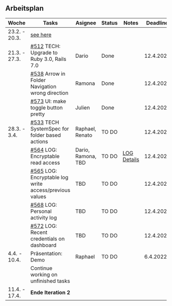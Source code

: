 ## Arbeitsplan

| Woche        | Tasks       | Asignee   | Status | Notes | Deadline
| ------------ | ----------- | -------   | -------| ------| ---------|
| 23.2. - 20.3.| [see here](ArbeitsplanPSECryptopus.pdf)
| 21.3. - 27.3.| [#512](https://github.com/puzzle/cryptopus/issues/512) TECH: Upgrade to Ruby 3.0, Rails 7.0 | Dario | Done | | 12.4.2022 |      
|              | [#538](https://github.com/puzzle/cryptopus/issues/538) Arrow in Folder Navigation wrong direction | Ramona  | Done | | 12.4.2022 |
|              | [#573](https://github.com/puzzle/cryptopus/issues/573)  UI: make toggle button pretty | Julien | Done |  | 12.4.2022 |
| 28.3. - 3.4. | [#533](https://github.com/puzzle/cryptopus/issues/533) TECH SystemSpec for folder based actions | Raphael, Renato |TO DO||12.4.2022|
|              | [#564](https://github.com/puzzle/cryptopus/issues/564) LOG: Encryptable read access | Dario, Ramona, TBD | TO DO | [LOG Details](https://github.com/puzzle-bbt/kon-cryptopus-access-log-history/blob/main/README.md#log-page-minimal-example) | 12.4.2022|
|              | [#565](https://github.com/puzzle/cryptopus/issues/565) LOG: Encryptable log write access/previous values | TBD | TO DO || 12.4.2022| 
|              | [#568](https://github.com/puzzle/cryptopus/issues/568) LOG: Personal activity log | TBD    | TO DO  | | 12.4.2022|
|              | [#572](https://github.com/puzzle/cryptopus/issues/572) LOG: Recent credentials on dashboard | TBD | TO DO | | 12.4.2022|
| 4.4. - 10.4. |Präsentation: Demo | Raphael | TO DO | | 6.4.2022|
|              | Continue working on unfinished tasks 
| 11.4. - 17.4.|  <b>Ende Iteration 2 </b>           |           |
